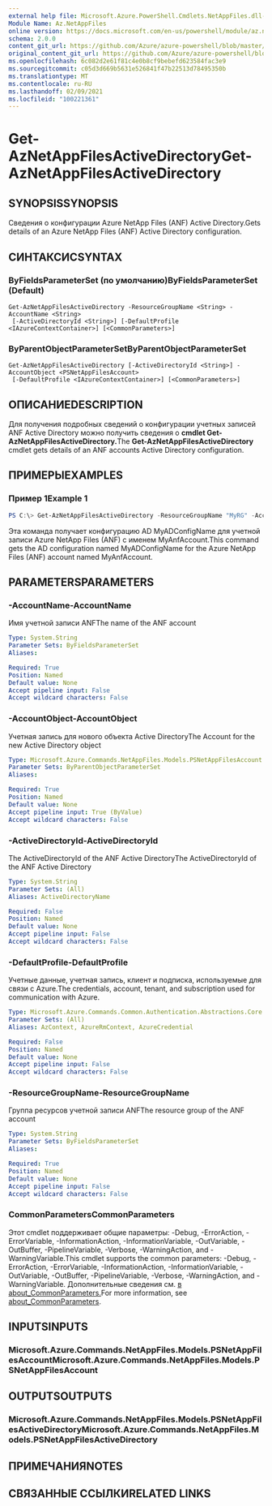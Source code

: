 ```yaml
---
external help file: Microsoft.Azure.PowerShell.Cmdlets.NetAppFiles.dll-Help.xml
Module Name: Az.NetAppFiles
online version: https://docs.microsoft.com/en-us/powershell/module/az.netappfiles/get-aznetappfilesactivedirectory
schema: 2.0.0
content_git_url: https://github.com/Azure/azure-powershell/blob/master/src/NetAppFiles/NetAppFiles/help/Get-AzNetAppFilesActiveDirectory.md
original_content_git_url: https://github.com/Azure/azure-powershell/blob/master/src/NetAppFiles/NetAppFiles/help/Get-AzNetAppFilesActiveDirectory.md
ms.openlocfilehash: 6c082d2e61f81c4e0b8cf9bebefd623584fac3e9
ms.sourcegitcommit: c05d3d669b5631e526841f47b22513d78495350b
ms.translationtype: MT
ms.contentlocale: ru-RU
ms.lasthandoff: 02/09/2021
ms.locfileid: "100221361"
---
```

# <span data-ttu-id="fc744-101">Get-AzNetAppFilesActiveDirectory</span><span class="sxs-lookup"><span data-stu-id="fc744-101">Get-AzNetAppFilesActiveDirectory</span></span>

## <span data-ttu-id="fc744-102">SYNOPSIS</span><span class="sxs-lookup"><span data-stu-id="fc744-102">SYNOPSIS</span></span>
<span data-ttu-id="fc744-103">Сведения о конфигурации Azure NetApp Files (ANF) Active Directory.</span><span class="sxs-lookup"><span data-stu-id="fc744-103">Gets details of an Azure NetApp Files (ANF) Active Directory configuration.</span></span>

## <span data-ttu-id="fc744-104">СИНТАКСИС</span><span class="sxs-lookup"><span data-stu-id="fc744-104">SYNTAX</span></span>

### <span data-ttu-id="fc744-105">ByFieldsParameterSet (по умолчанию)</span><span class="sxs-lookup"><span data-stu-id="fc744-105">ByFieldsParameterSet (Default)</span></span>
```
Get-AzNetAppFilesActiveDirectory -ResourceGroupName <String> -AccountName <String>
 [-ActiveDirectoryId <String>] [-DefaultProfile <IAzureContextContainer>] [<CommonParameters>]
```

### <span data-ttu-id="fc744-106">ByParentObjectParameterSet</span><span class="sxs-lookup"><span data-stu-id="fc744-106">ByParentObjectParameterSet</span></span>
```
Get-AzNetAppFilesActiveDirectory [-ActiveDirectoryId <String>] -AccountObject <PSNetAppFilesAccount>
 [-DefaultProfile <IAzureContextContainer>] [<CommonParameters>]
```

## <span data-ttu-id="fc744-107">ОПИСАНИЕ</span><span class="sxs-lookup"><span data-stu-id="fc744-107">DESCRIPTION</span></span>
<span data-ttu-id="fc744-108">Для получения подробных сведений о конфигурации учетных записей ANF Active Directory можно получить сведения о **cmdlet Get-AzNetAppFilesActiveDirectory.**</span><span class="sxs-lookup"><span data-stu-id="fc744-108">The **Get-AzNetAppFilesActiveDirectory** cmdlet gets details of an ANF accounts Active Directory configuration.</span></span>

## <span data-ttu-id="fc744-109">ПРИМЕРЫ</span><span class="sxs-lookup"><span data-stu-id="fc744-109">EXAMPLES</span></span>

### <span data-ttu-id="fc744-110">Пример 1</span><span class="sxs-lookup"><span data-stu-id="fc744-110">Example 1</span></span>
```powershell
PS C:\> Get-AzNetAppFilesActiveDirectory -ResourceGroupName "MyRG" -AccountName "MyAnfAccount" -Name "MyADConfigName"
```

<span data-ttu-id="fc744-111">Эта команда получает конфигурацию AD MyADConfigName для учетной записи Azure NetApp Files (ANF) с именем MyAnfAccount.</span><span class="sxs-lookup"><span data-stu-id="fc744-111">This command gets the AD configuration named MyADConfigName for the Azure NetApp Files (ANF) account named MyAnfAccount.</span></span>

## <span data-ttu-id="fc744-112">PARAMETERS</span><span class="sxs-lookup"><span data-stu-id="fc744-112">PARAMETERS</span></span>

### <span data-ttu-id="fc744-113">-AccountName</span><span class="sxs-lookup"><span data-stu-id="fc744-113">-AccountName</span></span>
<span data-ttu-id="fc744-114">Имя учетной записи ANF</span><span class="sxs-lookup"><span data-stu-id="fc744-114">The name of the ANF account</span></span>

```yaml
Type: System.String
Parameter Sets: ByFieldsParameterSet
Aliases:

Required: True
Position: Named
Default value: None
Accept pipeline input: False
Accept wildcard characters: False
```

### <span data-ttu-id="fc744-115">-AccountObject</span><span class="sxs-lookup"><span data-stu-id="fc744-115">-AccountObject</span></span>
<span data-ttu-id="fc744-116">Учетная запись для нового объекта Active Directory</span><span class="sxs-lookup"><span data-stu-id="fc744-116">The Account for the new Active Directory object</span></span>

```yaml
Type: Microsoft.Azure.Commands.NetAppFiles.Models.PSNetAppFilesAccount
Parameter Sets: ByParentObjectParameterSet
Aliases:

Required: True
Position: Named
Default value: None
Accept pipeline input: True (ByValue)
Accept wildcard characters: False
```

### <span data-ttu-id="fc744-117">-ActiveDirectoryId</span><span class="sxs-lookup"><span data-stu-id="fc744-117">-ActiveDirectoryId</span></span>
<span data-ttu-id="fc744-118">The ActiveDirectoryId of the ANF Active Directory</span><span class="sxs-lookup"><span data-stu-id="fc744-118">The ActiveDirectoryId of the ANF Active Directory</span></span>

```yaml
Type: System.String
Parameter Sets: (All)
Aliases: ActiveDirectoryName

Required: False
Position: Named
Default value: None
Accept pipeline input: False
Accept wildcard characters: False
```

### <span data-ttu-id="fc744-119">-DefaultProfile</span><span class="sxs-lookup"><span data-stu-id="fc744-119">-DefaultProfile</span></span>
<span data-ttu-id="fc744-120">Учетные данные, учетная запись, клиент и подписка, используемые для связи с Azure.</span><span class="sxs-lookup"><span data-stu-id="fc744-120">The credentials, account, tenant, and subscription used for communication with Azure.</span></span>

```yaml
Type: Microsoft.Azure.Commands.Common.Authentication.Abstractions.Core.IAzureContextContainer
Parameter Sets: (All)
Aliases: AzContext, AzureRmContext, AzureCredential

Required: False
Position: Named
Default value: None
Accept pipeline input: False
Accept wildcard characters: False
```

### <span data-ttu-id="fc744-121">-ResourceGroupName</span><span class="sxs-lookup"><span data-stu-id="fc744-121">-ResourceGroupName</span></span>
<span data-ttu-id="fc744-122">Группа ресурсов учетной записи ANF</span><span class="sxs-lookup"><span data-stu-id="fc744-122">The resource group of the ANF account</span></span>

```yaml
Type: System.String
Parameter Sets: ByFieldsParameterSet
Aliases:

Required: True
Position: Named
Default value: None
Accept pipeline input: False
Accept wildcard characters: False
```

### <span data-ttu-id="fc744-123">CommonParameters</span><span class="sxs-lookup"><span data-stu-id="fc744-123">CommonParameters</span></span>
<span data-ttu-id="fc744-124">Этот cmdlet поддерживает общие параметры: -Debug, -ErrorAction, -ErrorVariable, -InformationAction, -InformationVariable, -OutVariable, -OutBuffer, -PipelineVariable, -Verbose, -WarningAction, and -WarningVariable.</span><span class="sxs-lookup"><span data-stu-id="fc744-124">This cmdlet supports the common parameters: -Debug, -ErrorAction, -ErrorVariable, -InformationAction, -InformationVariable, -OutVariable, -OutBuffer, -PipelineVariable, -Verbose, -WarningAction, and -WarningVariable.</span></span> <span data-ttu-id="fc744-125">Дополнительные сведения см. [в about_CommonParameters.](http://go.microsoft.com/fwlink/?LinkID=113216)</span><span class="sxs-lookup"><span data-stu-id="fc744-125">For more information, see [about_CommonParameters](http://go.microsoft.com/fwlink/?LinkID=113216).</span></span>

## <span data-ttu-id="fc744-126">INPUTS</span><span class="sxs-lookup"><span data-stu-id="fc744-126">INPUTS</span></span>

### <span data-ttu-id="fc744-127">Microsoft.Azure.Commands.NetAppFiles.Models.PSNetAppFilesAccount</span><span class="sxs-lookup"><span data-stu-id="fc744-127">Microsoft.Azure.Commands.NetAppFiles.Models.PSNetAppFilesAccount</span></span>

## <span data-ttu-id="fc744-128">OUTPUTS</span><span class="sxs-lookup"><span data-stu-id="fc744-128">OUTPUTS</span></span>

### <span data-ttu-id="fc744-129">Microsoft.Azure.Commands.NetAppFiles.Models.PSNetAppFilesActiveDirectory</span><span class="sxs-lookup"><span data-stu-id="fc744-129">Microsoft.Azure.Commands.NetAppFiles.Models.PSNetAppFilesActiveDirectory</span></span>

## <span data-ttu-id="fc744-130">ПРИМЕЧАНИЯ</span><span class="sxs-lookup"><span data-stu-id="fc744-130">NOTES</span></span>

## <span data-ttu-id="fc744-131">СВЯЗАННЫЕ ССЫЛКИ</span><span class="sxs-lookup"><span data-stu-id="fc744-131">RELATED LINKS</span></span>
